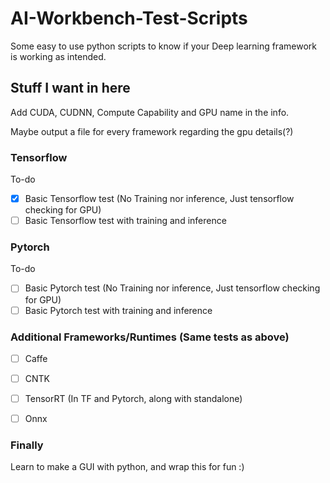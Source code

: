# AI-Workbench-Test-Scripts
Some easy to use python scripts to know if your Deep learning framework is working as intended.


## Stuff I want in here

Add CUDA, CUDNN, Compute Capability and GPU name in the info.

Maybe output a file for every framework regarding the gpu details(?)

### Tensorflow

To-do

 - [X] Basic Tensorflow test (No Training nor inference, Just tensorflow checking for GPU)
 - [ ] Basic Tensorflow test with training and inference

### Pytorch

To-do
 - [ ] Basic Pytorch test (No Training nor inference, Just tensorflow checking for GPU)
 - [ ] Basic Pytorch test with training and inference

### Additional Frameworks/Runtimes (Same tests as above)

 - [ ] Caffe
 - [ ] CNTK
 - [ ] TensorRT (In TF and Pytorch, along with standalone)
 - [ ] Onnx


### Finally

Learn to make a GUI with python, and wrap this for fun :)
